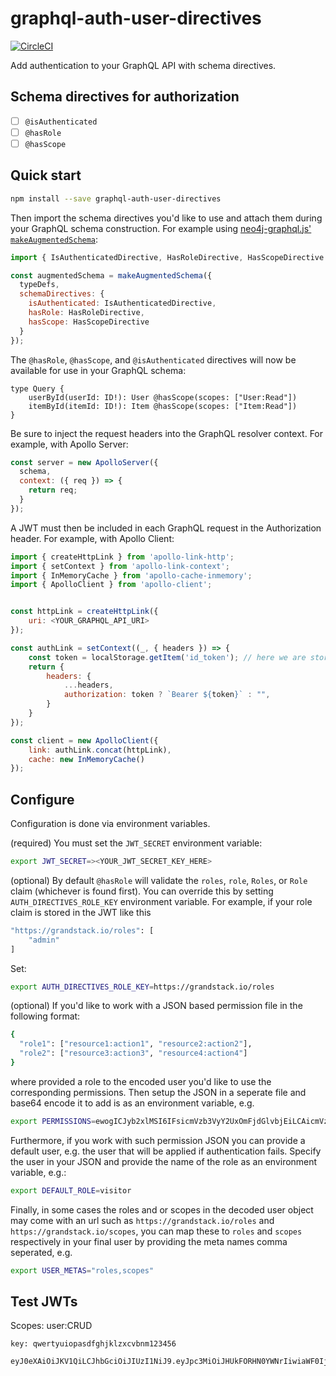 # graphql-auth-user-directives

[![CircleCI](https://circleci.com/gh/grand-stack/graphql-auth-user-directives.svg?style=svg)](https://circleci.com/gh/grand-stack/graphql-auth-user-directives)

Add authentication to your GraphQL API with schema directives.

## Schema directives for authorization

- [ ] `@isAuthenticated`
- [ ] `@hasRole`
- [ ] `@hasScope`

## Quick start

```sh
npm install --save graphql-auth-user-directives
```

Then import the schema directives you'd like to use and attach them during your GraphQL schema construction. For example using [neo4j-graphql.js' `makeAugmentedSchema`](https://grandstack.io/docs/neo4j-graphql-js-api.html#makeaugmentedschemaoptions-graphqlschema):


```js
import { IsAuthenticatedDirective, HasRoleDirective, HasScopeDirective } from "graphql-auth-user-directives";

const augmentedSchema = makeAugmentedSchema({
  typeDefs,
  schemaDirectives: {
    isAuthenticated: IsAuthenticatedDirective,
    hasRole: HasRoleDirective,
    hasScope: HasScopeDirective
  }
});
```

The `@hasRole`, `@hasScope`, and `@isAuthenticated` directives will now be available for use in your GraphQL schema:

```
type Query {
    userById(userId: ID!): User @hasScope(scopes: ["User:Read"])
    itemById(itemId: ID!): Item @hasScope(scopes: ["Item:Read"])
}
```

Be sure to inject the request headers into the GraphQL resolver context. For example, with Apollo Server:

```js
const server = new ApolloServer({
  schema,
  context: ({ req }) => {
    return req;
  }
});
```

A JWT must then be included in each GraphQL request in the Authorization header. For example, with Apollo Client:

```js
import { createHttpLink } from 'apollo-link-http';
import { setContext } from 'apollo-link-context';
import { InMemoryCache } from 'apollo-cache-inmemory';
import { ApolloClient } from 'apollo-client';


const httpLink = createHttpLink({
    uri: <YOUR_GRAPHQL_API_URI>
});

const authLink = setContext((_, { headers }) => {
    const token = localStorage.getItem('id_token'); // here we are storing the JWT in localStorage
    return {
        headers: {
            ...headers,
            authorization: token ? `Bearer ${token}` : "",
        }
    }
});

const client = new ApolloClient({
    link: authLink.concat(httpLink),
    cache: new InMemoryCache()
});
```

## Configure

Configuration is done via environment variables.

(required)
You must set the `JWT_SECRET` environment variable:

```sh
export JWT_SECRET=><YOUR_JWT_SECRET_KEY_HERE>
```

(optional)
By default `@hasRole` will validate the `roles`, `role`, `Roles`, or `Role` claim (whichever is found first). You can override this by setting `AUTH_DIRECTIVES_ROLE_KEY` environment variable. For example, if your role claim is stored in the JWT like this

```sh
"https://grandstack.io/roles": [
    "admin"
]
```

Set:

```sh
export AUTH_DIRECTIVES_ROLE_KEY=https://grandstack.io/roles
```

(optional)
If you'd like to work with a JSON based permission file in the following format:
```sh
{
  "role1": ["resource1:action1", "resource2:action2"],
  "role2": ["resource3:action3", "resource4:action4"]
}
```
where provided a role to the encoded user you'd like to use the corresponding permissions. Then setup the JSON in a seperate file and base64 encode it to add is as an environment variable, e.g.
```sh
export PERMISSIONS=ewogICJyb2xlMSI6IFsicmVzb3VyY2UxOmFjdGlvbjEiLCAicmVzb3VyY2UyOmFjdGlvbjIiXSwKICAicm9sZTIiOiBbInJlc291cmNlMzphY3Rpb24zIiwgInJlc291cmNlNDphY3Rpb240Il0KfQ==
```

Furthermore, if you work with such permission JSON you can provide a default user, e.g. the user that will be applied if authentication fails. Specify the user in your JSON and provide the name of the role as an environment variable, e.g.:
```sh
export DEFAULT_ROLE=visitor
```

Finally, in some cases the roles and or scopes in the decoded user object may come with an url such as `https://grandstack.io/roles` and `https://grandstack.io/scopes`, you can map these to `roles` and `scopes` respectively in your final user by providing the meta names comma seperated, e.g.
```sh
export USER_METAS="roles,scopes"
```

## Test JWTs

Scopes: user:CRUD

~~~
key: qwertyuiopasdfghjklzxcvbnm123456
~~~

~~~
eyJ0eXAiOiJKV1QiLCJhbGciOiJIUzI1NiJ9.eyJpc3MiOiJHUkFORHN0YWNrIiwiaWF0IjoxNTQ5MTQ1Mjk0LCJleHAiOjE1ODA2ODEzMDcsImF1ZCI6ImdyYW5kc3RhY2suaW8iLCJzdWIiOiJib2JAbG9ibGF3LmNvbSIsIlJvbGUiOiJBRE1JTiIsIlNjb3BlIjpbIlVzZXI6UmVhZCIsIlVzZXI6Q3JlYXRlIiwiVXNlcjpVcGRhdGUiLCJVc2VyOkRlbGV0ZSJdfQ.nKADki8iKTpKqq3CVdrGAUrSzSBmFolWzYOsA_ULSdo
~~~
